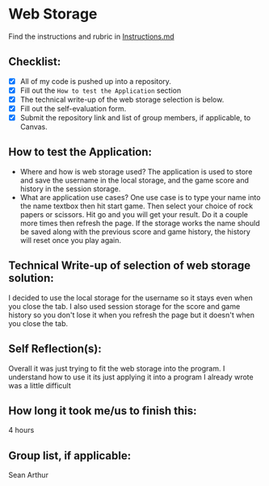 # Web Storage

Find the instructions and rubric in [Instructions.md](Instructions.md)

## Checklist:

- [x] All of my code is pushed up into a repository.
- [x] Fill out the `How to test the Application` section
- [x] The technical write-up of the web storage selection is below.
- [x] Fill out the self-evaluation form.
- [x] Submit the repository link and list of group members, if applicable, to Canvas.

## How to test the Application:

* Where and how is web storage used?
The application is used to store and save the username in the local storage, and the game score and history in the session storage.
* What are application use cases?
One use case is to type your name into the name textbox then hit start game. Then select your choice of rock papers or scissors. Hit go and you will get your result. Do it a couple more times then refresh the page. If the storage works the name should be saved along with the previous score and game history, the history will reset once you play again.

## Technical Write-up of selection of web storage solution:
I decided to use the local storage for the username so it stays even when you close the tab. I also used session storage for the score and game history so you don't lose it when you refresh the page but it doesn't when you close the tab.

## Self Reflection(s):
Overall it was just trying to fit the web storage into the program. I understand how to use it its just applying it into a program I already wrote was a little difficult

## How long it took me/us to finish this:
4 hours
## Group list, if applicable:
Sean Arthur
